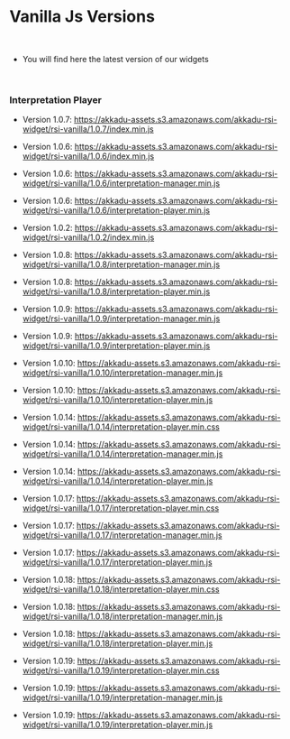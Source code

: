 
# Vanilla Js Versions

<br>

* You will find here the latest version of our widgets

<br>

### Interpretation Player

 - Version 1.0.7: https://akkadu-assets.s3.amazonaws.com/akkadu-rsi-widget/rsi-vanilla/1.0.7/index.min.js
 - Version 1.0.6: https://akkadu-assets.s3.amazonaws.com/akkadu-rsi-widget/rsi-vanilla/1.0.6/index.min.js 

 - Version 1.0.6: https://akkadu-assets.s3.amazonaws.com/akkadu-rsi-widget/rsi-vanilla/1.0.6/interpretation-manager.min.js 
 - Version 1.0.6: https://akkadu-assets.s3.amazonaws.com/akkadu-rsi-widget/rsi-vanilla/1.0.6/interpretation-player.min.js

 - Version 1.0.2: https://akkadu-assets.s3.amazonaws.com/akkadu-rsi-widget/rsi-vanilla/1.0.2/index.min.js 
 
 - Version 1.0.8: https://akkadu-assets.s3.amazonaws.com/akkadu-rsi-widget/rsi-vanilla/1.0.8/interpretation-manager.min.js 
 - Version 1.0.8: https://akkadu-assets.s3.amazonaws.com/akkadu-rsi-widget/rsi-vanilla/1.0.8/interpretation-player.min.js 
 - Version 1.0.9: https://akkadu-assets.s3.amazonaws.com/akkadu-rsi-widget/rsi-vanilla/1.0.9/interpretation-manager.min.js 
 - Version 1.0.9: https://akkadu-assets.s3.amazonaws.com/akkadu-rsi-widget/rsi-vanilla/1.0.9/interpretation-player.min.js 
 - Version 1.0.10: https://akkadu-assets.s3.amazonaws.com/akkadu-rsi-widget/rsi-vanilla/1.0.10/interpretation-manager.min.js 
 - Version 1.0.10: https://akkadu-assets.s3.amazonaws.com/akkadu-rsi-widget/rsi-vanilla/1.0.10/interpretation-player.min.js 
 - Version 1.0.14: https://akkadu-assets.s3.amazonaws.com/akkadu-rsi-widget/rsi-vanilla/1.0.14/interpretation-player.min.css 
 - Version 1.0.14: https://akkadu-assets.s3.amazonaws.com/akkadu-rsi-widget/rsi-vanilla/1.0.14/interpretation-manager.min.js 
 - Version 1.0.14: https://akkadu-assets.s3.amazonaws.com/akkadu-rsi-widget/rsi-vanilla/1.0.14/interpretation-player.min.js 
 - Version 1.0.17: https://akkadu-assets.s3.amazonaws.com/akkadu-rsi-widget/rsi-vanilla/1.0.17/interpretation-player.min.css 
 - Version 1.0.17: https://akkadu-assets.s3.amazonaws.com/akkadu-rsi-widget/rsi-vanilla/1.0.17/interpretation-manager.min.js 
 - Version 1.0.17: https://akkadu-assets.s3.amazonaws.com/akkadu-rsi-widget/rsi-vanilla/1.0.17/interpretation-player.min.js 
 - Version 1.0.18: https://akkadu-assets.s3.amazonaws.com/akkadu-rsi-widget/rsi-vanilla/1.0.18/interpretation-player.min.css 
 - Version 1.0.18: https://akkadu-assets.s3.amazonaws.com/akkadu-rsi-widget/rsi-vanilla/1.0.18/interpretation-manager.min.js 
 - Version 1.0.18: https://akkadu-assets.s3.amazonaws.com/akkadu-rsi-widget/rsi-vanilla/1.0.18/interpretation-player.min.js 
 - Version 1.0.19: https://akkadu-assets.s3.amazonaws.com/akkadu-rsi-widget/rsi-vanilla/1.0.19/interpretation-player.min.css 
 - Version 1.0.19: https://akkadu-assets.s3.amazonaws.com/akkadu-rsi-widget/rsi-vanilla/1.0.19/interpretation-manager.min.js 
 - Version 1.0.19: https://akkadu-assets.s3.amazonaws.com/akkadu-rsi-widget/rsi-vanilla/1.0.19/interpretation-player.min.js